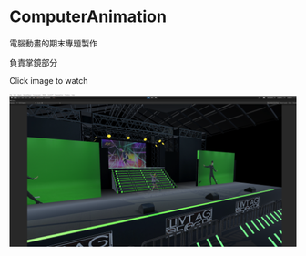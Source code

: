 # ComputerAnimation

電腦動畫的期末專題製作  

負責掌鏡部分  

Click image to watch  

[![IMAGE ALT TEXT](https://github.com/kairaun/ComputerAnimation/blob/main/F.png)](https://www.youtube.com/watch?v=IV2iTNQKmbs&ab_channel=KAIRaun "Unity")
